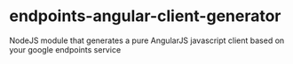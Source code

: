 # endpoints-angular-client-generator
NodeJS module that generates a pure AngularJS javascript client based on your google endpoints service